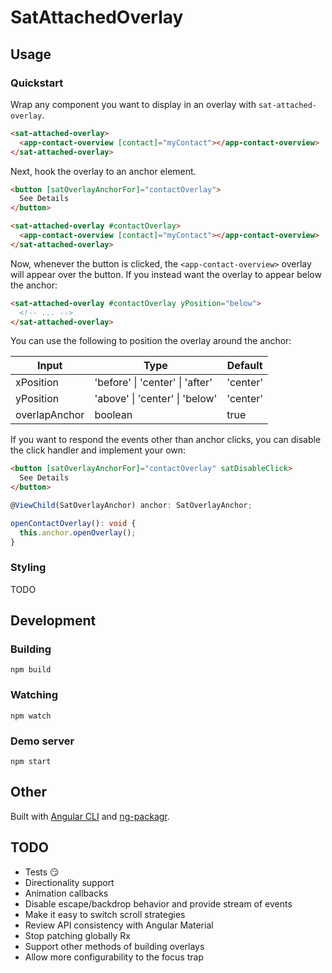 # SatAttachedOverlay

## Usage

### Quickstart

Wrap any component you want to display in an overlay with `sat-attached-overlay`.

```html
<sat-attached-overlay>
  <app-contact-overview [contact]="myContact"></app-contact-overview>
</sat-attached-overlay>
```

Next, hook the overlay to an anchor element.

```html
<button [satOverlayAnchorFor]="contactOverlay">
  See Details
</button>

<sat-attached-overlay #contactOverlay>
  <app-contact-overview [contact]="myContact"></app-contact-overview>
</sat-attached-overlay>
```

Now, whenever the button is clicked, the `<app-contact-overview>` overlay will appear over the
button. If you instead want the overlay to appear below the anchor:

```html
<sat-attached-overlay #contactOverlay yPosition="below">
  <!-- ... -->
</sat-attached-overlay>
```

You can use the following to position the overlay around the anchor:

| Input         | Type                            | Default  |
|---------------|---------------------------------|----------|
| xPosition     | 'before' \| 'center' \| 'after' | 'center' |
| yPosition     | 'above' \| 'center' \| 'below'  | 'center' |
| overlapAnchor | boolean                         | true     |

If you want to respond the events other than anchor clicks, you can disable the click handler
and implement your own:

```html
<button [satOverlayAnchorFor]="contactOverlay" satDisableClick>
  See Details
</button>
```

```ts
@ViewChild(SatOverlayAnchor) anchor: SatOverlayAnchor;

openContactOverlay(): void {
  this.anchor.openOverlay();
}
```

### Styling

TODO


## Development

### Building

```
npm build
```

### Watching

```
npm watch
```

### Demo server

```
npm start
```

## Other

Built with  [Angular CLI](https://github.com/angular/angular-cli) and
[ng-packagr](https://github.com/dherges/ng-packagr).


## TODO

- Tests 😏
- Directionality support
- Animation callbacks
- Disable escape/backdrop behavior and provide stream of events
- Make it easy to switch scroll strategies
- Review API consistency with Angular Material
- Stop patching globally Rx
- Support other methods of building overlays
- Allow more configurability to the focus trap
